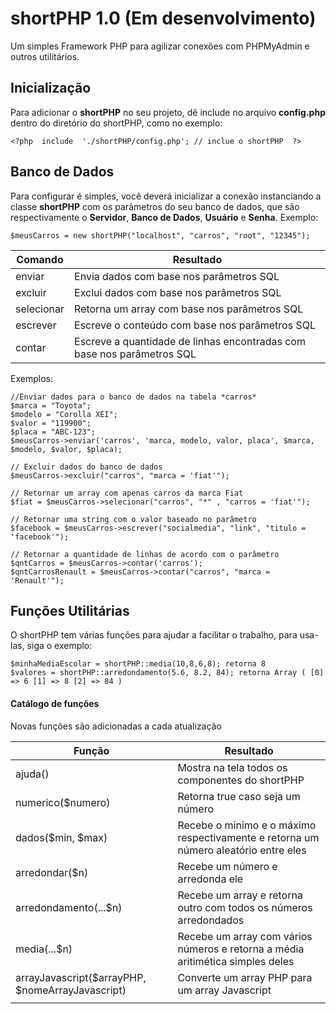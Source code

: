 # shortPHP 1.0 (Em desenvolvimento)
Um simples Framework PHP para agilizar conexões com PHPMyAdmin e outros utilitários.

## Inicialização
Para adicionar o **shortPHP** no seu projeto, dê include no arquivo **config.php** dentro do diretório do shortPHP, como no exemplo:

    <?php  include  './shortPHP/config.php'; // inclue o shortPHP  ?>

## Banco de Dados
Para configurar é simples, você deverá inicializar a conexão instanciando a classe **shortPHP** com os parâmetros do seu banco de dados, que são respectivamente o **Servidor**, **Banco de Dados**, **Usuário** e **Senha**.
Exemplo:

    $meusCarros = new shortPHP("localhost", "carros", "root", "12345");

|Comando| Resultado |
|--|--|
| enviar| Envia dados com base nos parâmetros SQL |
| excluir| Exclui dados com base nos parâmetros SQL |
| selecionar | Retorna um array com base nos parâmetros SQL |
| escrever| Escreve o conteúdo com base nos parâmetros SQL |
| contar| Escreve a quantidade de linhas encontradas com base nos parâmetros SQL|

Exemplos:

    //Enviar dados para o banco de dados na tabela *carros*
    $marca = "Toyota";
    $modelo = "Corolla XEI";
    $valor = "119900";
    $placa = "ABC-123";
    $meusCarros->enviar('carros', 'marca, modelo, valor, placa', $marca, $modelo, $valor, $placa);
    
    // Excluir dados do banco de dados
    $meusCarros->excluir("carros", "marca = 'fiat'");
    
    // Retornar um array com apenas carros da marca Fiat
    $fiat = $meusCarros->selecionar("carros", "*" , "carros = 'fiat'");
    
    // Retornar uma string com o valor baseado no parâmetro
    $facebook = $meusCarros->escrever("socialmedia", "link", "titulo = 'facebook'");
    
    // Retornar a quantidade de linhas de acordo com o parâmetro
    $qntCarros = $meusCarros->contar('carros');
    $qntCarrosRenault = $meusCarros->contar("carros", "marca = 'Renault'");
    


  ## Funções Utilitárias
O shortPHP tem várias funções para ajudar a facilitar o trabalho, para usa-las, siga o exemplo:

    $minhaMediaEscolar = shortPHP::media(10,8,6,8); retorna 8
    $valores = shortPHP::arredondamento(5.6, 8.2, 84); retorna Array ( [0] => 6 [1] => 8 [2] => 84 )

#### Catálogo de funções
Novas funções são adicionadas a cada atualização

| Função | Resultado |
|--|--|
| ajuda() | Mostra na tela todos os componentes do shortPHP |
 numerico($numero) | Retorna true caso seja um número |
| dados($min, $max) | Recebe o mínimo e o máximo respectivamente e retorna um número aleatório entre eles |
| arredondar($n) | Recebe um número e arredonda ele|
| arredondamento(...$n) | Recebe um array e retorna outro com todos os números arredondados |
| media(...$n) | Recebe um array com vários números e retorna a média aritimética simples deles|
| arrayJavascript($arrayPHP, $nomeArrayJavascript) | Converte um array PHP para um array Javascript |
|  |  |

